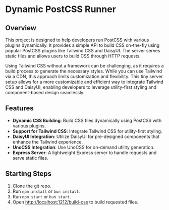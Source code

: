 # Dynamic PostCSS Runner

## Overview

This project is designed to help developers run PostCSS with various plugins dynamically. It provides a simple API to build CSS on-the-fly using popular PostCSS plugins like Tailwind CSS and DaisyUI. The server serves static files and allows users to build CSS through HTTP requests.

Using Tailwind CSS without a framework can be challenging, as it requires a build process to generate the necessary styles. While you can use Tailwind via a CDN, this approach limits customization and flexibility. This tiny server setup allows for a more customizable and efficient way to integrate Tailwind CSS and DaisyUI, enabling developers to leverage utility-first styling and component-based design seamlessly.

## Features

- **Dynamic CSS Building**: Build CSS files dynamically using PostCSS with various plugins.
- **Support for Tailwind CSS**: Integrate Tailwind CSS for utility-first styling.
- **DaisyUI Integration**: Utilize DaisyUI for pre-designed components that enhance the Tailwind experience.
- **UnoCSS Integration**: Use UnoCSS for on-demand utility generation.
- **Express Server**: A lightweight Express server to handle requests and serve static files.

## Starting Steps

1. Clone the git repo.
2. Run `npm install` or `bun install`.
3. Run `npm start` or `bun start`.
4. Open [http://localhost:1212/build-css](http://localhost:1212/build-css) to build requested files.
